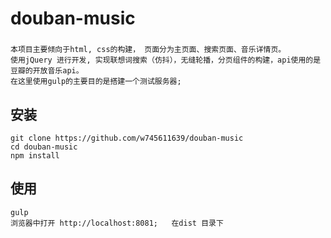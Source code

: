 # douban-music
###
    本项目主要倾向于html, css的构建， 页面分为主页面、搜索页面、音乐详情页。
    使用jQuery 进行开发, 实现联想词搜索（仿抖），无缝轮播，分页组件的构建，api使用的是豆瓣的开放音乐api。
    在这里使用gulp的主要目的是搭建一个测试服务器;
###
安装
----
```
git clone https://github.com/w745611639/douban-music
cd douban-music
npm install 
```
使用
----
```
gulp
浏览器中打开 http://localhost:8081;   在dist 目录下
```
